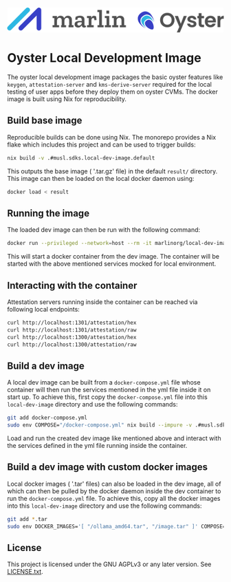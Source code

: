 ![Marlin Oyster Logo](./logo.svg)

# Oyster Local Development Image

The oyster local development image packages the basic oyster features like `keygen`, `attestation-server` and `kms-derive-server` required for the local testing of user apps before they deploy them on oyster CVMs. The docker image is built using Nix for reproducibility.

## Build base image

Reproducible builds can be done using Nix. The monorepo provides a Nix flake which includes this project and can be used to trigger builds:

```bash
nix build -v .#musl.sdks.local-dev-image.default
```

This outputs the base image ( '.tar.gz' file) in the default `result/` directory. This image can then be loaded on the local docker daemon using: 
```bash
docker load < result
``` 

## Running the image

The loaded dev image can then be run with the following command:
```bash
docker run --privileged --network=host --rm -it marlinorg/local-dev-image:latest
```

This will start a docker container from the dev image. The container will be started with the above mentioned services mocked for local environment.

## Interacting with the container

Attestation servers running inside the container can be reached via following local endpoints:
```bash
curl http://localhost:1301/attestation/hex
curl http://localhost:1301/attestation/raw
curl http://localhost:1300/attestation/hex
curl http://localhost:1300/attestation/raw
```

## Build a dev image

A local dev image can be built from a `docker-compose.yml` file whose container will then run the services mentioned in the yml file inside it on start up. To achieve this, first copy the `docker-compose.yml` file into this `local-dev-image` directory and use the following commands:
```bash
git add docker-compose.yml
sudo env COMPOSE="/docker-compose.yml" nix build --impure -v .#musl.sdks.local-dev-image.default
```

Load and run the created dev image like mentioned above and interact with the services defined in the yml file running inside the container.

## Build a dev image with custom docker images

Local docker images ( '.tar' files) can also be loaded in the dev image, all of which can then be pulled by the docker daemon inside the dev container to run the `docker-compose.yml` file. To achieve this, copy all the docker images into this `local-dev-image` directory and use the following commands:
```bash
git add *.tar
sudo env DOCKER_IMAGES='[ "/ollama_amd64.tar", "/image.tar" ]' COMPOSE="/docker-compose.yml" nix build --impure -v .#musl.sdks.local-dev-image.default
```

## License

This project is licensed under the GNU AGPLv3 or any later version. See [LICENSE.txt](./LICENSE.txt).
